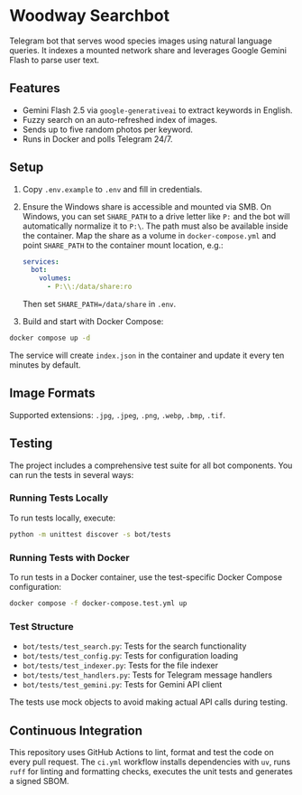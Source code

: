 # Woodway Searchbot

Telegram bot that serves wood species images using natural language queries. It indexes a mounted network share and leverages Google Gemini Flash to parse user text.

## Features
- Gemini Flash 2.5 via `google-generativeai` to extract keywords in English.
- Fuzzy search on an auto-refreshed index of images.
- Sends up to five random photos per keyword.
- Runs in Docker and polls Telegram 24/7.

## Setup
1. Copy `.env.example` to `.env` and fill in credentials.
2. Ensure the Windows share is accessible and mounted via SMB.
   On Windows, you can set `SHARE_PATH` to a drive letter like `P:`
   and the bot will automatically normalize it to `P:\`.
   The path must also be available inside the container. Map the share as a
   volume in `docker-compose.yml` and point `SHARE_PATH` to the container
   mount location, e.g.:

   ```yaml
   services:
     bot:
       volumes:
         - P:\\:/data/share:ro
   ```

   Then set `SHARE_PATH=/data/share` in `.env`.
3. Build and start with Docker Compose:

```bash
docker compose up -d
```

The service will create `index.json` in the container and update it every ten minutes by default.

## Image Formats
Supported extensions: `.jpg`, `.jpeg`, `.png`, `.webp`, `.bmp`, `.tif`.

## Testing
The project includes a comprehensive test suite for all bot components. You can run the tests in several ways:

### Running Tests Locally
To run tests locally, execute:

```bash
python -m unittest discover -s bot/tests
```

### Running Tests with Docker
To run tests in a Docker container, use the test-specific Docker Compose configuration:

```bash
docker compose -f docker-compose.test.yml up
```

### Test Structure
- `bot/tests/test_search.py`: Tests for the search functionality
- `bot/tests/test_config.py`: Tests for configuration loading
- `bot/tests/test_indexer.py`: Tests for the file indexer
- `bot/tests/test_handlers.py`: Tests for Telegram message handlers
- `bot/tests/test_gemini.py`: Tests for Gemini API client

The tests use mock objects to avoid making actual API calls during testing.

## Continuous Integration
This repository uses GitHub Actions to lint, format and test the code on every pull request. The `ci.yml` workflow installs dependencies with `uv`, runs `ruff` for linting and formatting checks, executes the unit tests and generates a signed SBOM.
